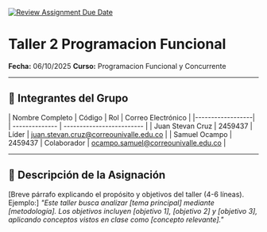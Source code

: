 [![Review Assignment Due Date](https://classroom.github.com/assets/deadline-readme-button-22041afd0340ce965d47ae6ef1cefeee28c7c493a6346c4f15d667ab976d596c.svg)](https://classroom.github.com/a/lEw1Qm1j)
# Taller 2 Programacion Funcional

**Fecha:** 06/10/2025
**Curso:** Programacion Funcional y Concurrente

---

## 👥 Integrantes del Grupo

| Nombre Completo  | Código | Rol            | Correo Electrónico        |
|------------------|  | -------------- | ------------------------- |
| Juan Stevan Cruz | 2459437 | Líder | juan.stevan.cruz@correounivalle.edu.co |
| Samuel Ocampo    | 2459437 | Colaborador | ocampo.samuel@correounivalle.edu.co |

---

## 📌 Descripción de la Asignación

[Breve párrafo explicando el propósito y objetivos del taller (4-6 líneas). Ejemplo:]
_"Este taller busca analizar [tema principal] mediante [metodología]. Los objetivos incluyen [objetivo 1], [objetivo 2] y [objetivo 3], aplicando conceptos vistos en clase como [concepto relevante]."_
